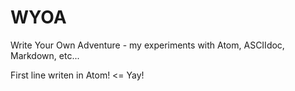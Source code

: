 # WYOA
Write Your Own Adventure - my experiments with Atom, ASCIIdoc, Markdown, etc...

First line writen in Atom! <= Yay!
